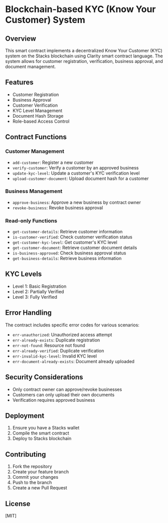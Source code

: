 # Blockchain-based KYC (Know Your Customer) System

## Overview
This smart contract implements a decentralized Know Your Customer (KYC) system on the Stacks blockchain using Clarity smart contract language. The system allows for customer registration, verification, business approval, and document management.

## Features
- Customer Registration
- Business Approval
- Customer Verification
- KYC Level Management
- Document Hash Storage
- Role-based Access Control

## Contract Functions

### Customer Management
- `add-customer`: Register a new customer
- `verify-customer`: Verify a customer by an approved business
- `update-kyc-level`: Update a customer's KYC verification level
- `upload-customer-document`: Upload document hash for a customer

### Business Management
- `approve-business`: Approve a new business by contract owner
- `revoke-business`: Revoke business approval

### Read-only Functions
- `get-customer-details`: Retrieve customer information
- `is-customer-verified`: Check customer verification status
- `get-customer-kyc-level`: Get customer's KYC level
- `get-customer-document`: Retrieve customer document details
- `is-business-approved`: Check business approval status
- `get-business-details`: Retrieve business information

## KYC Levels
- Level 1: Basic Registration
- Level 2: Partially Verified
- Level 3: Fully Verified

## Error Handling
The contract includes specific error codes for various scenarios:
- `err-unauthorized`: Unauthorized access attempt
- `err-already-exists`: Duplicate registration
- `err-not-found`: Resource not found
- `err-already-verified`: Duplicate verification
- `err-invalid-kyc-level`: Invalid KYC level
- `err-document-already-exists`: Document already uploaded

## Security Considerations
- Only contract owner can approve/revoke businesses
- Customers can only upload their own documents
- Verification requires approved business

## Deployment
1. Ensure you have a Stacks wallet
2. Compile the smart contract
3. Deploy to Stacks blockchain

## Contributing
1. Fork the repository
2. Create your feature branch
3. Commit your changes
4. Push to the branch
5. Create a new Pull Request

## License
[MIT]